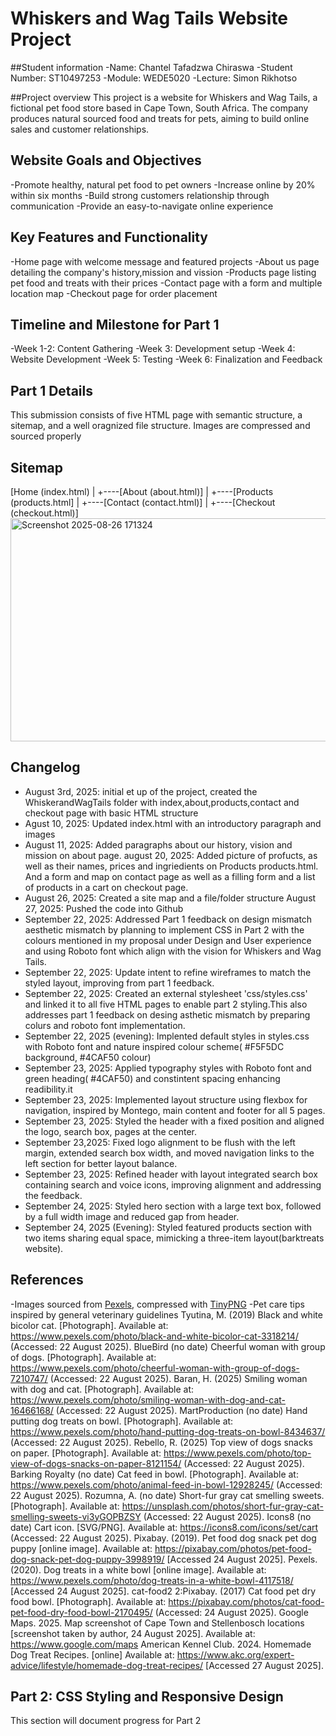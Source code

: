 # Whiskers and Wag Tails Website Project

##Student information
-Name: Chantel Tafadzwa Chiraswa
-Student Number: ST10497253
-Module: WEDE5020
-Lecture: Simon Rikhotso

##Project overview
This project is a website for Whiskers and Wag Tails, a fictional pet food store based in Cape Town, South Africa. The company produces natural sourced food and treats for pets, aiming to build online sales and customer relationships.

## Website Goals and Objectives
-Promote healthy, natural pet food to pet owners
-Increase online by 20% within six months
-Build strong customers relationship through communication
-Provide an easy-to-navigate online experience

## Key Features and Functionality
-Home page with welcome message and featured projects
-About us page detailing the company's history,mission and vission
-Products page listing pet food and treats with their prices
-Contact page with a form and multiple location map
-Checkout page for order placement

## Timeline and Milestone for Part 1
-Week 1-2: Content Gathering
-Week 3: Development setup
-Week 4: Website Development
-Week 5: Testing
-Week 6: Finalization and Feedback 

## Part 1 Details
This submission consists of five HTML page with semantic structure, a sitemap, and a well oragnized file structure. Images are compressed and sourced properly

## Sitemap
[Home (index.html)
   |
   +----[About (about.html)]
   |
   +----[Products (products.html]
   |
   +----[Contact (contact.html)]
   |
   +----[Checkout (checkout.html)]
<img width="787" height="357" alt="Screenshot 2025-08-26 171324" src="https://github.com/user-attachments/assets/fbc2997c-a428-4c1f-b7e2-64a3ce356899" />

## Changelog
- August 3rd, 2025: initial et up of the project, created the WhiskerandWagTails folder with index,about,products,contact and checkout page with basic HTML structure
- Agust 10, 2025: Updated index.html with an introductory paragraph and images
- August 11, 2025: Added paragraphs about our history, vision and mission on about page.
august 20, 2025: Added picture of profucts, as well as their names, prices and ingriedients on Products products.html. And a form and map on contact page as well as a filling form and a list of products in a cart on checkout page.
- August 26, 2025: Created a site map and a file/folder structure
August 27, 2025: Pushed the code into Github
- September 22, 2025: Addressed Part 1 feedback on design mismatch aesthetic mismatch by planning to implement CSS in Part 2 with the colours mentioned in my proposal under Design and User experience and using Roboto font which align with the vision for Whiskers and Wag Tails.
- September 22, 2025: Update intent to refine wireframes to match the styled layout, improving from part 1 feedback.
- September 22, 2025: Created an external stylesheet 'css/styles.css' and linked it to all five HTML pages to enable part 2 styling.This also addresses part 1 feedback on desing asthetic mismatch by preparing colurs and roboto font implementation.
- September 22, 2025 (evening): Implented default styles in styles.css with Roboto font and nature inspired colour scheme( #F5F5DC background, #4CAF50 colour)
- September 23, 2025: Applied typography styles with Roboto font and green heading( #4CAF50) and constintent spacing enhancing readibility.it 
- September 23, 2025: Implemented layout structure using flexbox for navigation, inspired by Montego, main content and footer for all 5 pages.
- September 23, 2025: Styled the header with a fixed position and aligned the logo, search box, pages at the center.
- September 23,2025: Fixed logo alignment to be flush with the left margin, extended search box width, and moved navigation links to the left section for better layout balance.
- September 23, 2025: Refined header with layout integrated search box  containing search and voice icons, improving alignment and addressing the feedback.
- September 24, 2025: Styled hero section with a large text box, followed by a full width image and reduced gap from header.
- September 24, 2025 (Evening): Styled featured products section with two items sharing equal space, mimicking a three-item layout(barktreats website).

 ## References
 -Images sourced from [Pexels](https://www.pexels.com), compressed with [TinyPNG](https://tinypng.com)
 -Pet care tips inspired by general veterinary guidelines
Tyutina, M. (2019) Black and white bicolor cat. [Photograph]. Available at: https://www.pexels.com/photo/black-and-white-bicolor-cat-3318214/ (Accessed: 22 August 2025).
BlueBird (no date) Cheerful woman with group of dogs. [Photograph]. Available at: https://www.pexels.com/photo/cheerful-woman-with-group-of-dogs-7210747/ (Accessed: 22 August 2025).
Baran, H. (2025) Smiling woman with dog and cat. [Photograph]. Available at: https://www.pexels.com/photo/smiling-woman-with-dog-and-cat-16466168/ (Accessed: 22 August 2025).
MartProduction (no date) Hand putting dog treats on bowl. [Photograph]. Available at: https://www.pexels.com/photo/hand-putting-dog-treats-on-bowl-8434637/ (Accessed: 22 August 2025).
Rebello, R. (2025) Top view of dogs snacks on paper. [Photograph]. Available at: https://www.pexels.com/photo/top-view-of-dogs-snacks-on-paper-8121154/ (Accessed: 22 August 2025).
Barking Royalty (no date) Cat feed in bowl. [Photograph]. Available at: https://www.pexels.com/photo/animal-feed-in-bowl-12928245/ (Accessed: 22 August 2025).
Rozumna, A. (no date) Short-fur gray cat smelling sweets. [Photograph]. Available at: https://unsplash.com/photos/short-fur-gray-cat-smelling-sweets-vi3yGOPBZSY (Accessed: 22 August 2025).
Icons8 (no date) Cart icon. [SVG/PNG]. Available at: https://icons8.com/icons/set/cart (Accessed: 22 August 2025).
Pixabay. (2019). Pet food dog snack pet dog puppy [online image]. Available at: https://pixabay.com/photos/pet-food-dog-snack-pet-dog-puppy-3998919/ [Accessed 24 August 2025].
Pexels. (2020). Dog treats in a white bowl [online image]. Available at: https://www.pexels.com/photo/dog-treats-in-a-white-bowl-4117518/ [Accessed 24 August 2025].
cat-food2 2:Pixabay. (2017) Cat food pet dry food bowl. [Photograph]. Available at: https://pixabay.com/photos/cat-food-pet-food-dry-food-bowl-2170495/ (Accessed: 24 August 2025).
Google Maps. 2025. Map screenshot of Cape Town and Stellenbosch locations [screenshot taken by author, 24 August 2025]. Available at: https://www.google.com/maps
American Kennel Club. 2024. Homemade Dog Treat Recipes. [online] Available at: https://www.akc.org/expert-advice/lifestyle/homemade-dog-treat-recipes/
[Accessed 27 August 2025].


## Part 2: CSS Styling and Responsive Design
This section will document progress for Part 2